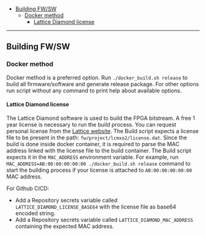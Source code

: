 - [Building FW/SW](#building-fwsw)
  - [Docker method](#docker-method)
    - [Lattice Diamond license](#lattice-diamond-license)

---

## Building FW/SW

### Docker method

Docker method is a preferred option.
Run `./docker_build.sh release` to build all firmware/software and generate release package.
For other options run script without any command to print help about available options.

#### Lattice Diamond license

The Lattice Diamond software is used to build the FPGA bitstream.
A free 1 year license is necessary to run the build process.
You can request personal license from the [Lattice website](https://www.latticesemi.com/Support/Licensing).
The Build script expects a license file to be present in the path: `fw/project/lcmxo2/license.dat`.
Since the build is done inside docker container, it is required to parse the MAC address linked with the license file to the build container.
The Build script expects it in the `MAC_ADDRESS` environment variable.
For example, run `MAC_ADDRESS=AB:00:00:00:00:00 ./docker_build.sh release` command to start the building process if your license is attached to `AB:00:00:00:00:00` MAC address.

For Github CICD: 
* Add a Repository secrets variable called `LATTICE_DIAMOND_LICENSE_BASE64` with the license file as base64 encoded string.
* Add a Repository secrets variable called `LATTICE_DIAMOND_MAC_ADDRESS` containing the expected MAC address.
